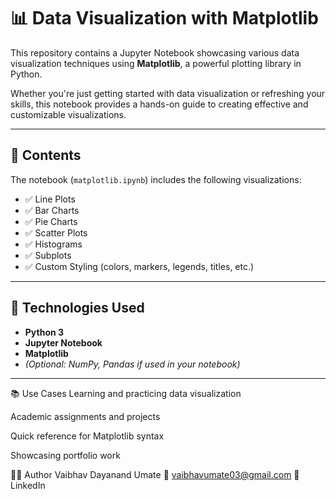 # 📊 Data Visualization with Matplotlib

This repository contains a Jupyter Notebook showcasing various data visualization techniques using **Matplotlib**, a powerful plotting library in Python.

Whether you're just getting started with data visualization or refreshing your skills, this notebook provides a hands-on guide to creating effective and customizable visualizations.

---

## 📝 Contents

The notebook (`matplotlib.ipynb`) includes the following visualizations:

- ✅ Line Plots  
- ✅ Bar Charts  
- ✅ Pie Charts  
- ✅ Scatter Plots  
- ✅ Histograms  
- ✅ Subplots  
- ✅ Custom Styling (colors, markers, legends, titles, etc.)

---

## 🔧 Technologies Used

- **Python 3**
- **Jupyter Notebook**
- **Matplotlib**
- *(Optional: NumPy, Pandas if used in your notebook)*

---

📚 Use Cases
Learning and practicing data visualization

Academic assignments and projects

Quick reference for Matplotlib syntax

Showcasing portfolio work

🙋‍♂️ Author
Vaibhav Dayanand Umate
📧 vaibhavumate03@gmail.com
🔗 LinkedIn
